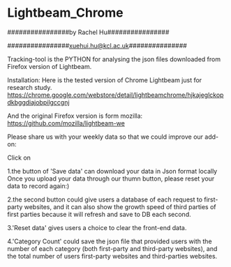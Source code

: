 # Lightbeam_Chrome


################by Rachel Hu################

################xuehui.hu@kcl.ac.uk###############

Tracking-tool is the PYTHON for analysing the json files downloaded from Firefox version of Lightbeam.






Installation:
Here is the tested version of Chrome Lightbeam just for research study.
https://chrome.google.com/webstore/detail/lightbeamchrome/hjkajeglckopdkbggdiajobpilgccgnj

And the original Firefox version is form mozilla: https://github.com/mozilla/lightbeam-we


Please share us with your weekly data so that we could improve our add-on:

Click on 

1.the button of 'Save data' can download your data in Json format locally
Once you upload your data through our thumn button, please reset your data to record again:)
         
2.the second button could give users a database of each request to first-party websites, and it can also show the growth speed of third parties of first parties because it will refresh and save to DB each second.
         
3.'Reset data' gives users a choice to clear the front-end data.

4.'Category Count' could save the json file that provided users with the number of each category (both first-party and third-party websites), and the total number of users first-party websites and third-parties websites.
